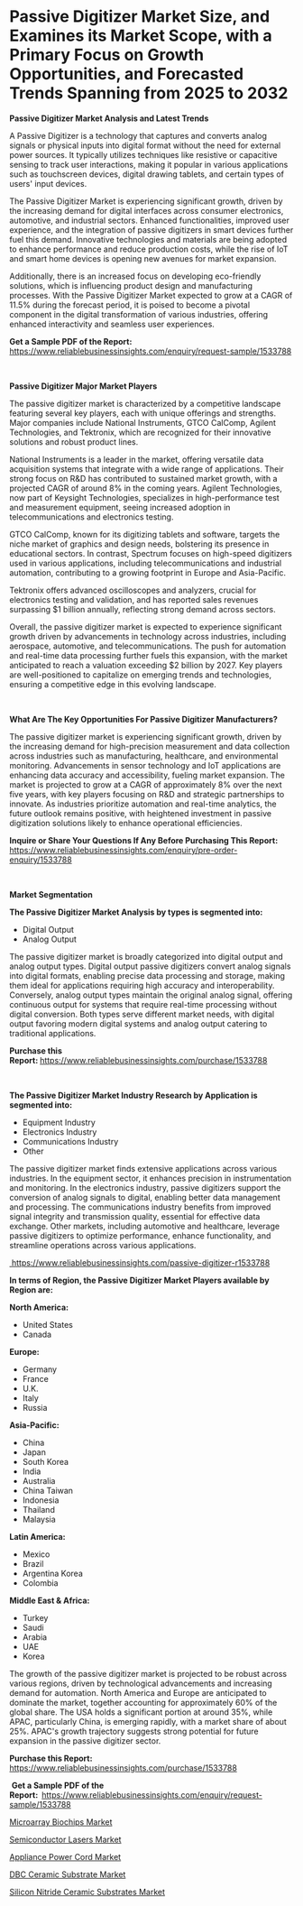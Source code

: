 <p><h1>Passive Digitizer Market Size, and Examines its Market Scope, with a Primary Focus on Growth Opportunities, and Forecasted Trends Spanning from 2025 to 2032</h1></p><p><strong>Passive Digitizer Market Analysis and Latest Trends</strong></p>
<p><p>A Passive Digitizer is a technology that captures and converts analog signals or physical inputs into digital format without the need for external power sources. It typically utilizes techniques like resistive or capacitive sensing to track user interactions, making it popular in various applications such as touchscreen devices, digital drawing tablets, and certain types of users' input devices. </p><p>The Passive Digitizer Market is experiencing significant growth, driven by the increasing demand for digital interfaces across consumer electronics, automotive, and industrial sectors. Enhanced functionalities, improved user experience, and the integration of passive digitizers in smart devices further fuel this demand. Innovative technologies and materials are being adopted to enhance performance and reduce production costs, while the rise of IoT and smart home devices is opening new avenues for market expansion. </p><p>Additionally, there is an increased focus on developing eco-friendly solutions, which is influencing product design and manufacturing processes. With the Passive Digitizer Market expected to grow at a CAGR of 11.5% during the forecast period, it is poised to become a pivotal component in the digital transformation of various industries, offering enhanced interactivity and seamless user experiences.</p></p>
<p><strong>Get a Sample PDF of the Report:&nbsp;</strong> <a href="https://www.reliablebusinessinsights.com/enquiry/request-sample/1533788?utm_campaign=1106&utm_medium=2&utm_source=Github&utm_content=ia&utm_term=06042025&utm_id=passive-digitizer">https://www.reliablebusinessinsights.com/enquiry/request-sample/1533788</a></p>
<p>&nbsp;</p>
<p><strong>Passive Digitizer Major Market Players</strong></p>
<p><p>The passive digitizer market is characterized by a competitive landscape featuring several key players, each with unique offerings and strengths. Major companies include National Instruments, GTCO CalComp, Agilent Technologies, and Tektronix, which are recognized for their innovative solutions and robust product lines. </p><p>National Instruments is a leader in the market, offering versatile data acquisition systems that integrate with a wide range of applications. Their strong focus on R&D has contributed to sustained market growth, with a projected CAGR of around 8% in the coming years. Agilent Technologies, now part of Keysight Technologies, specializes in high-performance test and measurement equipment, seeing increased adoption in telecommunications and electronics testing.</p><p>GTCO CalComp, known for its digitizing tablets and software, targets the niche market of graphics and design needs, bolstering its presence in educational sectors. In contrast, Spectrum focuses on high-speed digitizers used in various applications, including telecommunications and industrial automation, contributing to a growing footprint in Europe and Asia-Pacific.</p><p>Tektronix offers advanced oscilloscopes and analyzers, crucial for electronics testing and validation, and has reported sales revenues surpassing $1 billion annually, reflecting strong demand across sectors.</p><p>Overall, the passive digitizer market is expected to experience significant growth driven by advancements in technology across industries, including aerospace, automotive, and telecommunications. The push for automation and real-time data processing further fuels this expansion, with the market anticipated to reach a valuation exceeding $2 billion by 2027. Key players are well-positioned to capitalize on emerging trends and technologies, ensuring a competitive edge in this evolving landscape.</p></p>
<p>&nbsp;</p>
<p><strong>What Are The Key Opportunities For Passive Digitizer Manufacturers?</strong></p>
<p><p>The passive digitizer market is experiencing significant growth, driven by the increasing demand for high-precision measurement and data collection across industries such as manufacturing, healthcare, and environmental monitoring. Advancements in sensor technology and IoT applications are enhancing data accuracy and accessibility, fueling market expansion. The market is projected to grow at a CAGR of approximately 8% over the next five years, with key players focusing on R&D and strategic partnerships to innovate. As industries prioritize automation and real-time analytics, the future outlook remains positive, with heightened investment in passive digitization solutions likely to enhance operational efficiencies.</p></p>
<p><strong>Inquire or Share Your Questions If Any Before Purchasing This Report:</strong> <a href="https://www.reliablebusinessinsights.com/enquiry/pre-order-enquiry/1533788?utm_campaign=1106&utm_medium=2&utm_source=Github&utm_content=ia&utm_term=06042025&utm_id=passive-digitizer">https://www.reliablebusinessinsights.com/enquiry/pre-order-enquiry/1533788</a></p>
<p>&nbsp;</p>
<p><strong>Market Segmentation</strong></p>
<p><strong>The Passive Digitizer Market Analysis by types is segmented into:</strong></p>
<p><ul><li>Digital Output</li><li>Analog Output</li></ul></p>
<p><p>The passive digitizer market is broadly categorized into digital output and analog output types. Digital output passive digitizers convert analog signals into digital formats, enabling precise data processing and storage, making them ideal for applications requiring high accuracy and interoperability. Conversely, analog output types maintain the original analog signal, offering continuous output for systems that require real-time processing without digital conversion. Both types serve different market needs, with digital output favoring modern digital systems and analog output catering to traditional applications.</p></p>
<p><strong>Purchase this Report:&nbsp;</strong><a href="https://www.reliablebusinessinsights.com/purchase/1533788?utm_campaign=1106&utm_medium=2&utm_source=Github&utm_content=ia&utm_term=06042025&utm_id=passive-digitizer">https://www.reliablebusinessinsights.com/purchase/1533788</a></p>
<p>&nbsp;</p>
<p><strong>The Passive Digitizer Market Industry Research by Application is segmented into:</strong></p>
<p><ul><li>Equipment Industry</li><li>Electronics Industry</li><li>Communications Industry</li><li>Other</li></ul></p>
<p><p>The passive digitizer market finds extensive applications across various industries. In the equipment sector, it enhances precision in instrumentation and monitoring. In the electronics industry, passive digitizers support the conversion of analog signals to digital, enabling better data management and processing. The communications industry benefits from improved signal integrity and transmission quality, essential for effective data exchange. Other markets, including automotive and healthcare, leverage passive digitizers to optimize performance, enhance functionality, and streamline operations across various applications.</p></p>
<p><a href="https://www.reliablebusinessinsights.com/passive-digitizer-r1533788?utm_campaign=1106&utm_medium=2&utm_source=Github&utm_content=ia&utm_term=06042025&utm_id=passive-digitizer">&nbsp;https://www.reliablebusinessinsights.com/passive-digitizer-r1533788</a></p>
<p><strong>In terms of Region, the Passive Digitizer Market Players available by Region are:</strong></p>
<p>
    <p> <strong> North America: </strong>
        <ul>
            <li>United States</li>
            <li>Canada</li>
        </ul>
        </p> 
    <p> <strong> Europe: </strong>
        <ul>
            <li>Germany</li>
            <li>France</li>
            <li>U.K.</li>
            <li>Italy</li>
            <li>Russia</li>
        </ul>
        </p> 
    <p> <strong> Asia-Pacific: </strong>
        <ul>
            <li>China</li>
            <li>Japan</li>
            <li>South Korea</li>
            <li>India</li>
            <li>Australia</li>
            <li>China Taiwan</li>
            <li>Indonesia</li>
            <li>Thailand</li>
            <li>Malaysia</li>
        </ul>
        </p> 
    <p> <strong> Latin America: </strong>
        <ul>
            <li>Mexico</li>
            <li>Brazil</li>
            <li>Argentina Korea</li>
            <li>Colombia</li>
        </ul>
        </p> 
    <p> <strong> Middle East & Africa: </strong>
        <ul>
            <li>Turkey</li>
            <li>Saudi</li>
            <li>Arabia</li>
            <li>UAE</li>
            <li>Korea</li>
        </ul>
    </p>
    </p>
<p><p>The growth of the passive digitizer market is projected to be robust across various regions, driven by technological advancements and increasing demand for automation. North America and Europe are anticipated to dominate the market, together accounting for approximately 60% of the global share. The USA holds a significant portion at around 35%, while APAC, particularly China, is emerging rapidly, with a market share of about 25%. APAC's growth trajectory suggests strong potential for future expansion in the passive digitizer sector.</p></p>
<p><strong>Purchase this Report: </strong><a href="https://www.reliablebusinessinsights.com/purchase/1533788?utm_campaign=1106&utm_medium=2&utm_source=Github&utm_content=ia&utm_term=06042025&utm_id=passive-digitizer">https://www.reliablebusinessinsights.com/purchase/1533788</a></p>
<p>&nbsp;<strong>Get a Sample PDF of the Report:&nbsp;&nbsp;</strong><a href="https://www.reliablebusinessinsights.com/enquiry/request-sample/1533788?utm_campaign=1106&utm_medium=2&utm_source=Github&utm_content=ia&utm_term=06042025&utm_id=passive-digitizer">https://www.reliablebusinessinsights.com/enquiry/request-sample/1533788</a></p>
<p><strong></strong></p>
<p><p><a href="https://github.com/trenkkwasek84/Market-Research-Report-List-1/blob/main/microarray-biochips-market.md?utm_campaign=1106&utm_medium=2&utm_source=Github&utm_content=ia&utm_term=06042025&utm_id=passive-digitizer">Microarray Biochips Market</a></p><p><a href="https://github.com/brinnoifon/Market-Research-Report-List-1/blob/main/semiconductor-lasers-market.md?utm_campaign=1106&utm_medium=2&utm_source=Github&utm_content=ia&utm_term=06042025&utm_id=passive-digitizer">Semiconductor Lasers Market</a></p><p><a href="https://github.com/rumaskdallys2/Market-Research-Report-List-1/blob/main/appliance-power-cord-market.md?utm_campaign=1106&utm_medium=2&utm_source=Github&utm_content=ia&utm_term=06042025&utm_id=passive-digitizer">Appliance Power Cord Market</a></p><p><a href="https://github.com/godekkutero4/Market-Research-Report-List-1/blob/main/dbc-ceramic-substrate-market.md?utm_campaign=1106&utm_medium=2&utm_source=Github&utm_content=ia&utm_term=06042025&utm_id=passive-digitizer">DBC Ceramic Substrate Market</a></p><p><a href="https://github.com/rjaibiagha/Market-Research-Report-List-1/blob/main/silicon-nitride-ceramic-substrates-market.md?utm_campaign=1106&utm_medium=2&utm_source=Github&utm_content=ia&utm_term=06042025&utm_id=passive-digitizer">Silicon Nitride Ceramic Substrates Market</a></p></p>